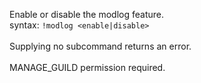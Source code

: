 Enable or disable the modlog feature.<br />
syntax: `!modlog <enable|disable>`<br />
<br />
Supplying no subcommand returns an error.<br />
<br />
MANAGE_GUILD permission required.